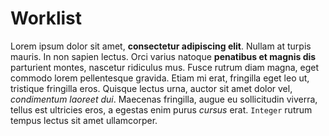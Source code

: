 # Worklist

Lorem ipsum dolor sit amet, **consectetur adipiscing elit**. Nullam at turpis mauris. In non sapien lectus. Orci varius natoque **penatibus et magnis dis** parturient montes, nascetur ridiculus mus. Fusce rutrum diam magna, eget commodo lorem pellentesque gravida. Etiam mi erat, fringilla eget leo ut, tristique fringilla eros. Quisque lectus urna, auctor sit amet dolor vel, _condimentum laoreet dui_. Maecenas fringilla, augue eu sollicitudin viverra, tellus est ultricies eros, a egestas enim purus _cursus_ erat. `Integer` rutrum tempus lectus sit amet ullamcorper.